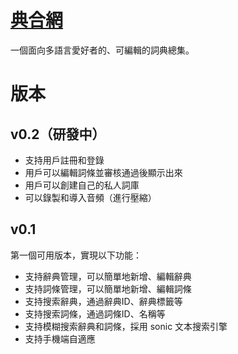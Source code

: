 # [典合網](dicthub.cn)

一個面向多語言愛好者的、可編輯的詞典總集。

# 版本

## v0.2（研發中）

- 支持用戶註冊和登錄
- 用戶可以編輯詞條並審核通過後顯示出來
- 用戶可以創建自己的私人詞庫
- 可以錄製和導入音頻（進行壓縮）

## v0.1

第一個可用版本，實現以下功能：

- 支持辭典管理，可以簡單地新增、編輯辭典
- 支持詞條管理，可以簡單地新增、編輯詞條
- 支持搜索辭典，通過辭典ID、辭典標籤等
- 支持搜索詞條，通過詞條ID、名稱等
- 支持模糊搜索辭典和詞條，採用 sonic 文本搜索引擎
- 支持手機端自適應

